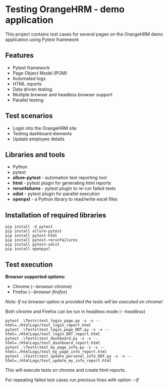 # Testing OrangeHRM - demo application
This project contains test cases for several pages on the OrangeHRM demo application using Pytest framework

## Features
* Pytest framework
* Page Object Model (POM)
* Automated logs
* HTML reports
* Data driven testing
* Multiple browser and headless browser support
* Parallel testing

## Test scenarios
* Login into the OrangeHRM site
* Testing dashboard elements
* Update employee details

## Libraries and tools
* Python
* pytest
* **allure-pytest** - automation test reporting tool 
* **html** - pytest plugin for generating html reports
* **rerunfailures** - pytest plugin to re-run failed tests
* **xdist** - pytest plugin for parallel execution
* **openpxl** - a Python library to read/write excel files

## Installation of required libraries
```
pip install -U pytest
pip install allure-pytest
pip install pytest-html
pip install pytest-rerunfailures
pip install pytest-xdist
pip install openpyxl
```
## Test execution
**Browser supported options:**
* Chrome (*--browser chrome*)
* Firefox (*--browser firefox*)

*Note: If no browser option is provided the tests will be executed on chrome!*

Both chrome and Firefox can be run in headless mode (*--headless*)

```
pytest .\Tests\test_login_page.py -s -v --html=./HtmlLogs/test_login_report.html
pytest .\Tests\test_login_page_DDT.py -s -v --html=./HtmlLogs/test_login_DDT_report.html
pytest .\Tests\test_dashboard.py -s -v --html=./HtmlLogs/test_dashboard_report.html
pytest .\Tests\test_my_page_info.py -s -v --html=./HtmlLogs/test_my_page_info_report.html
pytest .\Tests\test_update_personal_info_DDT.py -s -v --html=./HtmlLogs/test_update_my_info_report.html 
```
This will execute tests on chrome and create html reports.

For repeating failed test cases run previous lines with option *--lf*





